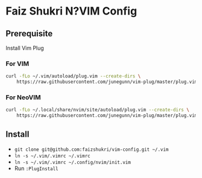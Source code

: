 # Faiz Shukri N?VIM Config

## Prerequisite
Install Vim Plug

### For VIM
```sh
curl -fLo ~/.vim/autoload/plug.vim --create-dirs \
    https://raw.githubusercontent.com/junegunn/vim-plug/master/plug.vim
```

### For NeoVIM
```sh
curl -fLo ~/.local/share/nvim/site/autoload/plug.vim --create-dirs \
    https://raw.githubusercontent.com/junegunn/vim-plug/master/plug.vim
```
## Install

 * `git clone git@github.com:faizshukri/vim-config.git ~/.vim`
 * `ln -s ~/.vim/.vimrc ~/.vimrc`
 * `ln -s ~/.vim/.vimrc ~/.config/nvim/init.vim`
 * Run `:PlugInstall`
